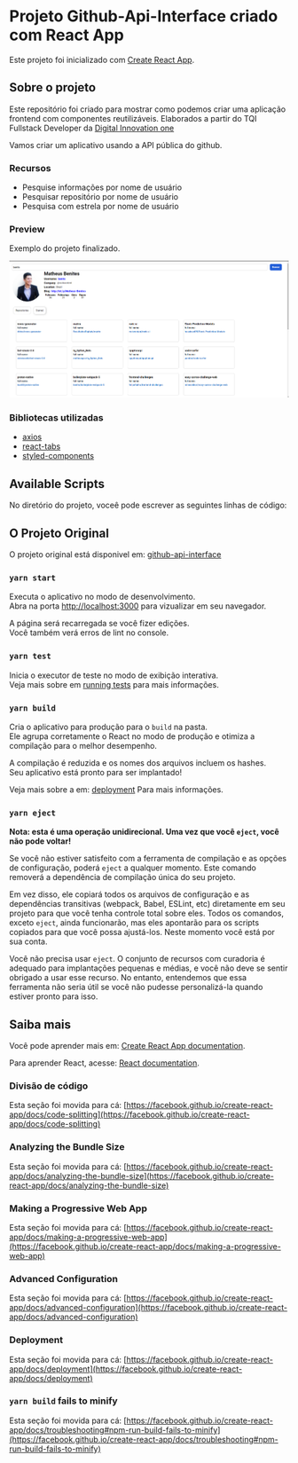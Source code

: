 # Projeto Github-Api-Interface criado com React App

Este projeto foi inicializado com [Create React App](https://github.com/facebook/create-react-app).

## Sobre o projeto

Este repositório foi criado para mostrar como podemos criar uma aplicação frontend com componentes reutilizáveis. Elaborados a partir do TQI Fullstack Developer da [Digital Innovation one](https://web.dio.me/)

Vamos criar um aplicativo usando a API pública do github.

### Recursos

- Pesquise informações por nome de usuário
- Pesquisar repositório por nome de usuário
- Pesquisa com estrela por nome de usuário

### Preview

Exemplo do projeto finalizado.

![plot](./image/snapshot-1.png)

### Bibliotecas utilizadas

- [axios](https://www.npmjs.com/package/axios)
- [react-tabs](https://www.npmjs.com/package/react-tabs)
- [styled-components](https://styled-components.com/)

## Available Scripts

No diretório do projeto, voceê pode escrever as seguintes linhas de código:

## O Projeto Original

O projeto original está disponivel em: [github-api-interface](https://github.com/benits/github-api-interface)

### `yarn start`

Executa o aplicativo no modo de desenvolvimento.\
Abra na porta [http://localhost:3000](http://localhost:3000) para vizualizar em seu navegador.

A página será recarregada se você fizer edições.\
Você também verá erros de lint no console.

### `yarn test`

Inicia o executor de teste no modo de exibição interativa.\
Veja mais sobre em [running tests](https://facebook.github.io/create-react-app/docs/running-tests) para mais informações.

### `yarn build`

Cria o aplicativo para produção para o `build` na pasta.\
Ele agrupa corretamente o React no modo de produção e otimiza a compilação para o melhor desempenho.

A compilação é reduzida e os nomes dos arquivos incluem os hashes.\
Seu aplicativo está pronto para ser implantado!

Veja mais sobre a em: [deployment](https://facebook.github.io/create-react-app/docs/deployment) Para mais informações.

### `yarn eject`

**Nota: esta é uma operação unidirecional. Uma vez que você `eject`, você não pode voltar!**

Se você não estiver satisfeito com a ferramenta de compilação e as opções de configuração, poderá `eject` a qualquer momento. Este comando removerá a dependência de compilação única do seu projeto.

Em vez disso, ele copiará todos os arquivos de configuração e as dependências transitivas (webpack, Babel, ESLint, etc) diretamente em seu projeto para que você tenha controle total sobre eles. Todos os comandos, exceto `eject`, ainda funcionarão, mas eles apontarão para os scripts copiados para que você possa ajustá-los. Neste momento você está por sua conta.

Você não precisa usar `eject`. O conjunto de recursos com curadoria é adequado para implantações pequenas e médias, e você não deve se sentir obrigado a usar esse recurso. No entanto, entendemos que essa ferramenta não seria útil se você não pudesse personalizá-la quando estiver pronto para isso.

## Saiba mais

Você pode aprender mais em: [Create React App documentation](https://facebook.github.io/create-react-app/docs/getting-started).

Para aprender React, acesse: [React documentation](https://reactjs.org/).

### Divisão de código

Esta seção foi movida para cá: [https://facebook.github.io/create-react-app/docs/code-splitting](https://facebook.github.io/create-react-app/docs/code-splitting)

### Analyzing the Bundle Size

Esta seção foi movida para cá: [https://facebook.github.io/create-react-app/docs/analyzing-the-bundle-size](https://facebook.github.io/create-react-app/docs/analyzing-the-bundle-size)

### Making a Progressive Web App

Esta seção foi movida para cá: [https://facebook.github.io/create-react-app/docs/making-a-progressive-web-app](https://facebook.github.io/create-react-app/docs/making-a-progressive-web-app)

### Advanced Configuration

Esta seção foi movida para cá: [https://facebook.github.io/create-react-app/docs/advanced-configuration](https://facebook.github.io/create-react-app/docs/advanced-configuration)

### Deployment

Esta seção foi movida para cá: [https://facebook.github.io/create-react-app/docs/deployment](https://facebook.github.io/create-react-app/docs/deployment)

### `yarn build` fails to minify

Esta seção foi movida para cá: [https://facebook.github.io/create-react-app/docs/troubleshooting#npm-run-build-fails-to-minify](https://facebook.github.io/create-react-app/docs/troubleshooting#npm-run-build-fails-to-minify)

